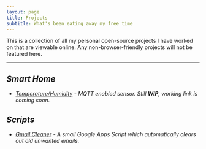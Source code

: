 ```yaml
---
layout: page
title: Projects
subtitle: What's been eating away my free time
---
```

This is a collection of all my personal open-source projects I have worked on that are viewable online. Any non-browser-friendly projects will not be featured here.

___

## <i class="fa fa-home" aria-hidden="true"> Smart Home
- [Temperature/Humidity]() - MQTT enabled sensor. Still **WIP**, working link is coming soon.

## Scripts
- [Gmail Cleaner](https://github.com/mjoerck/Gmailcleaner) - A small Google Apps Script which automatically clears out old unwanted emails.
